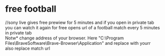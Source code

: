 # free football
//sony live gives free prewiew for 5 minutes and if you open in private tab you can watch it again for free
opens url of a football match every 5 minutes in private tab  
Notw* change address of your browser. Here "C:\Program Files\BraveSoftware\Brave-Browser\Application" and replace with yourr
also replace match url
